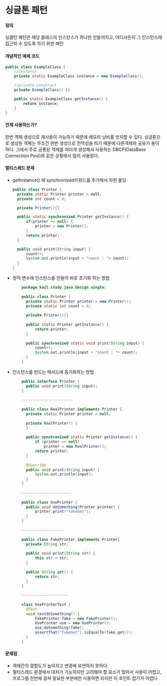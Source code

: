 # 싱글톤 패턴

####  정의

싱클턴 패턴은 해당 클래스의 인스턴스가 하나만 만들어지고, 어디서든지 그 인스턴스에 접근하 수 있도록 하기 위한 패턴



#### 개념적인 예제 코드

```java
public class ExampleClass {
    //Instance
    private static ExampleClass instance = new ExampleClass();

    //private construct
    private ExampleClass() {}

    public static ExampleClass getInstance() {
        return instance;
    }
}
```



#### 언제 사용하는가?

한번 객체 생성으로 재사용이 가능하기 때문에 메모리 낭비를 방지할 수 있다. 싱글톤으로 생성된 객체는 무조건 한번 생성으로 전역성을 띄기 때문에 다른객체와 공유가 용이하다. 그래서 주로 공통된 객체를 여러개 생성해서 사용하는 DBCP(DataBase Connection Pool)와 같은 상황에서 많이 사용된다.



#### 멀티스레드 문제

- getInstance() 에 synchronized키워드를 추가해서 자원 홀딩

  ```java
  public class Printer {
  	private static Printer printer = null;
  	private int count = 0;
  
  	private Printer(){}
  
  	public static synchronized Printer getInstance() {
  		if(printer == null) {
  			printer = new Printer();
  		}
  		return printer;
  	}
  
  	public void print(String input) {
  		count++;
  		System.out.println(input + "count : "+ count);
  	}
  }
  ```

- 정적 변수에 인스턴스를 만들어 바로 초기화 하는 방법

  ```java
      package kail.study.java.design.single;
      
      public class Printer {
      	private static Printer printer = new Printer();
      	private static int count = 0;
      
      	private Printer(){}
      
      	public static Printer getInstance() {
      		return printer;
      	}
      
      	public synchronized static void print(String input) {
      		count++;
      		System.out.println(input + "count : "+ count);
      	}
      }
  ```

- 인스턴스를 만드는 메서드에 동기화하는 방법

  ```java
      public interface Printer {
      	public void print(String input);
      }
      
      -----------------------
      
      public class RealPrinter implements Printer {
      	private static Printer printer = null;
      
      	private RealPrinter() {
      	}
      
      	public synchronized static Printer getInstance() {
      		if (printer == null)
      			printer = new RealPrinter();
      		return printer;
      	}
      
      	@Override
      	public void print(String input) {
      		System.out.println(input);
      	}
      }
      
      ----------------------
      
      public class UsePrinter {
      	public void doSomething(Printer printer) {
      		printer.print("fakeGet");
      	}
      }
      
      -------------------
      
      public class FakePrinter implements Printer{
      	private String str;
      
      	public void print(String str) {
      		this.str = str;
      	}
      
      	public String get() {
      		return str;
      	}
      }
      
      ---------------------
      
      class UsePrinterTest {
      	@Test
      	void testdoSomething() {
      		FakePrinter fake = new FakePrinter();
      		UsePrinter use = new UsePrinter();
      		use.doSomething(fake);
      		assertThat("fakeGet").isEqualTo(fake.get());
      	}
      }
  ```





#### 문제점

- 객체간의 결합도가 높아지고 변경에 유연하지 못하다.
- 멀티스레드 환경에서 대처가 가능하지만 고려해야 할 요소가 많아서 사용이 어렵고, 프로그램 전반에 걸쳐 필요한 부분에만 사용하면 되지만 이 포인트 잡기가 어렵다


